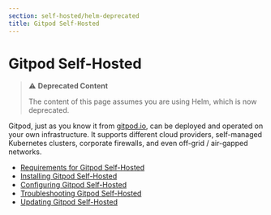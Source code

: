 ```yaml
---
section: self-hosted/helm-deprecated
title: Gitpod Self-Hosted
---
```


<script context="module">
  export const prerender = true;
</script>

# Gitpod Self-Hosted

> ⚠️ **Deprecated Content**
>
> The content of this page assumes you are using Helm, which is now deprecated.

Gitpod, just as you know it from [gitpod.io](https://gitpod.io), can be deployed and operated on your own infrastructure. It supports different cloud providers, self-managed Kubernetes clusters, corporate firewalls, and even off-grid / air-gapped networks.

- [Requirements for Gitpod Self-Hosted](./helm-deprecated/requirements)
- [Installing Gitpod Self-Hosted](./helm-deprecated/installation)
- [Configuring Gitpod Self-Hosted](./helm-deprecated/configuration)
- [Troubleshooting Gitpod Self-Hosted](./helm-deprecated/troubleshooting)
- [Updating Gitpod Self-Hosted](./helm-deprecated/updating)
